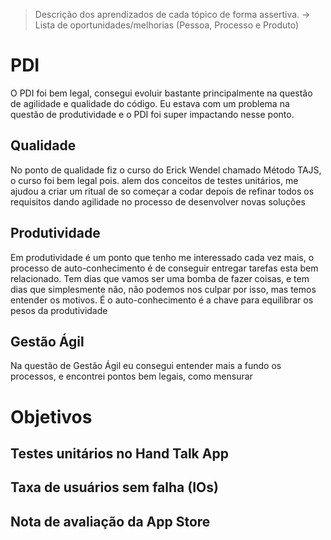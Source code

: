 > Descrição dos aprendizados de cada tópico de forma assertiva. → Lista de oportunidades/melhorias (Pessoa, Processo e Produto)

# PDI

O PDI  foi bem legal, consegui evoluir bastante principalmente na questão de agilidade e qualidade do código. Eu estava com um problema na questão de produtividade e o PDI foi super impactando nesse ponto.

## Qualidade
No ponto de qualidade fiz o curso do Erick Wendel chamado Método TAJS, o curso foi bem legal pois. alem dos conceitos de testes unitários, me ajudou a criar um ritual de so começar a codar depois de refinar todos os requisitos dando agilidade no processo de desenvolver novas soluções
## Produtividade
Em produtividade é um ponto que tenho me interessado cada vez mais, o processo de auto-conhecimento é de conseguir entregar tarefas esta bem relacionado. Tem dias que vamos ser uma bomba de fazer coisas, e tem dias que simplesmente não, não podemos nos culpar por isso, mas temos entender os motivos. É o auto-conhecimento é a chave para equilibrar os pesos da produtividade
## Gestão Ágil
Na questão de Gestão Ágil eu consegui entender mais a fundo os processos, e encontrei pontos bem legais, como mensurar 

# Objetivos

## **Testes unitários no Hand Talk App**

## **Taxa de usuários sem falha (IOs)**

## **Nota de avaliação da App Store**